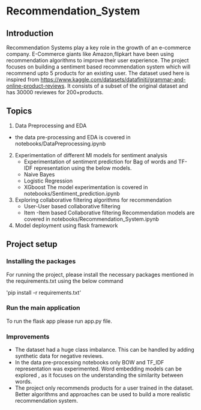 # Recommendation_System

## Introduction

Recommendation Systems play a key role in the growth of an e-commerce company. E-Commerce giants like Amazon,flipkart have been using recommendation algorithms to improve their user experience. The project focuses on building a sentiment based recommendation system which will recommend upto 5 products for an existing user. The dataset used here is inspired from https://www.kaggle.com/datasets/datafiniti/grammar-and-online-product-reviews. It consists of a subset of the original dataset and has 30000 reviewes for 200+products. 

## Topics
1. Data Preprocessing and EDA
  - the data pre-processing and EDA is covered in notebooks/DataPreprocessing.ipynb
2. Experimentation of different Ml models for sentiment analysis
   - Experimentation of sentiment prediction for Bag of words and TF-IDF representation using the below models.
   * Naive Bayes
   * Logistic Regression
   * XGboost
   The model experimentation is covered in notebooks/Sentiment_prediction.ipynb
3. Exploring collaborative filtering algorithms for recommendation
   * User-User based collaborative filtering
   * Item -Item based Collaborative filtering
   Recommendation models are covered in notebooks/Recommendation_System.ipynb
4. Model deployment using flask framework

## Project setup

### Installing the packages

For running the project, please install the necessary packages mentioned in the requirements.txt using the below command

'pip install -r requirements.txt'

### Run the main application
To run the flask app please run app.py file.

### Improvements 

* The dataset had a huge class imbalance. This can be handled by adding synthetic data for negative reviews.
* In the data pre-processing notebooks only BOW and TF_IDF representation was experimented. Word embedding models can be explored , as it focuses on the understanding the similarity between words.
* The project only recommends products for a user trained in the dataset. Better algorithms and approaches can be used to build a more realistic recommendation system. 
